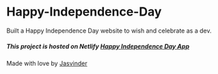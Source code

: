 # Happy-Independence-Day
Built a Happy Independence Day website to wish and celebrate as a dev.

##### This project is hosted on Netlify [Happy Independence Day App](https://happy-independence-day.netlify.app/)

Made with love by [Jasvinder](https://github.com/jvsinghk)
